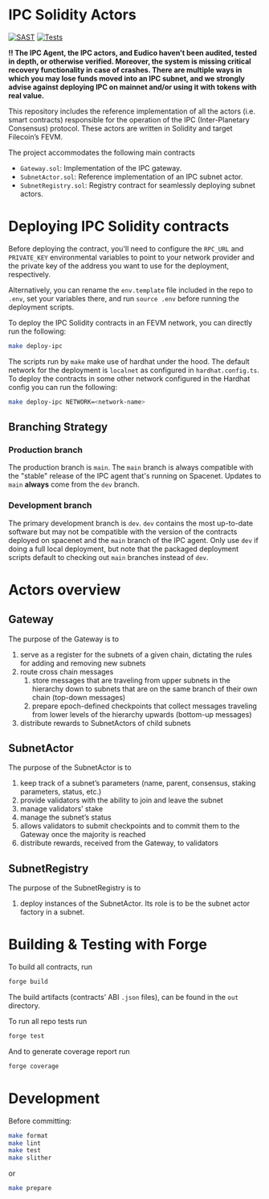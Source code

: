 # IPC Solidity Actors
[![SAST](https://github.com/consensus-shipyard/ipc-solidity-actors/actions/workflows/sast.yaml/badge.svg)](https://github.com/consensus-shipyard/ipc-solidity-actors/actions/workflows/sast.yaml)
[![Tests](https://github.com/consensus-shipyard/ipc-solidity-actors/actions/workflows/test.yml/badge.svg)](https://github.com/consensus-shipyard/ipc-solidity-actors/actions/workflows/test.yml)

**‼️ The IPC Agent, the IPC actors, and Eudico haven't been audited, tested in depth, or otherwise verified.
Moreover, the system is missing critical recovery functionality in case of crashes.
There are multiple ways in which you may lose funds moved into an IPC subnet,
and we strongly advise against deploying IPC on mainnet and/or using it with tokens with real value.**

This repository includes the reference implementation of all the actors (i.e. smart contracts)
responsible for the operation of the IPC (Inter-Planetary Consensus) protocol.
These actors are written in Solidity and target Filecoin’s FEVM. 

The project accommodates the following main contracts

- `Gateway.sol`: Implementation of the IPC gateway.
- `SubnetActor.sol`: Reference implementation of an IPC subnet actor.
- `SubnetRegistry.sol`: Registry contract for seamlessly deploying subnet actors.

# Deploying IPC Solidity contracts
Before deploying the contract, you'll need to configure the `RPC_URL` and `PRIVATE_KEY` environmental variables
to point to your network provider and the private key of the address you want to use for the deployment, respectively.

Alternatively, you can rename the `env.template` file included in the repo to `.env`, set your variables there,
and run `source .env` before running the deployment scripts.

To deploy the IPC Solidity contracts in an FEVM network, you can directly run the following: 
```bash
make deploy-ipc
```
The scripts run by `make` make use of hardhat under the hood. The default network for the deployment is `localnet` as configured in `hardhat.config.ts`.
To deploy the contracts in some other network configured in the Hardhat config you can run the following: 
```bash
make deploy-ipc NETWORK=<network-name>
```
## Branching Strategy

### Production branch

The production branch is `main`.
The `main` branch is always compatible with the "stable" release of the IPC agent that's running on Spacenet.
Updates to `main` **always** come from the `dev` branch.

### Development branch

The primary development branch is `dev`.
`dev` contains the most up-to-date software but may not be compatible with the version of the contracts deployed on spacenet and the `main` branch of the IPC agent. Only use `dev` if doing a full local deployment, but note that the packaged deployment scripts default to checking out `main` branches instead of `dev`.

# Actors overview

## Gateway

The purpose of the Gateway is to

1. serve as a register for the subnets of a given chain, dictating the rules for adding and removing new subnets
2. route cross chain messages
    1. store messages that are traveling from upper subnets in the hierarchy down to subnets that are on the same branch of their own chain (top-down messages) 
    2. prepare epoch-defined checkpoints that collect messages traveling from lower levels of the hierarchy upwards (bottom-up messages)
3. distribute rewards to SubnetActors of child subnets 

## SubnetActor

The purpose of the SubnetActor is to

1. keep track of a subnet’s parameters (name, parent, consensus, staking parameters, status, etc.)
2. provide validators with the ability to join and leave the subnet
3. manage validators’ stake
4. manage the subnet’s status
5. allows validators to submit checkpoints and to commit them to the Gateway once the majority is reached
6. distribute rewards, received from the Gateway, to validators

## SubnetRegistry
The purpose of the SubnetRegistry is to

1. deploy instances of the SubnetActor. Its role is to be the subnet actor factory in a subnet.

# Building & Testing with Forge

To build all contracts, run

```bash
forge build
```

The build artifacts (contracts’ ABI `.json` files), can be found in the `out` directory.

To run all repo tests run

```bash
forge test
```

And to generate coverage report run

```bash
forge coverage
```

# Development

Before committing:

```bash
make format
make lint
make test
make slither
```
or
```bash
make prepare
```